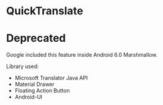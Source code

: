 # QuickTranslate

# Deprecated
Google included this feature inside Android 6.0 Marshmallow.

Library used:
- Microsoft Translator Java API
- Material Drawer
- Floating Action Button
- Android-UI
